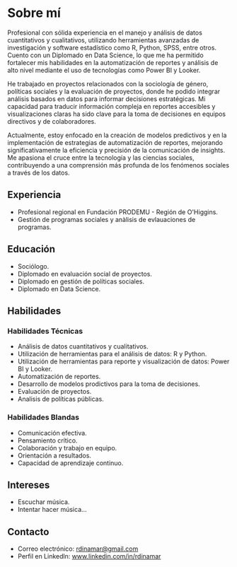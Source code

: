 # Sobre mí

Profesional con sólida experiencia en el manejo y análisis de datos cuantitativos y cualitativos, utilizando herramientas avanzadas de investigación y software estadístico como R, Python, SPSS, entre otros. Cuento con un Diplomado en Data Science, lo que me ha permitido fortalecer mis habilidades en la automatización de reportes y análisis de alto nivel mediante el uso de tecnologías como Power BI y Looker.

He trabajado en proyectos relacionados con la sociología de género, políticas sociales y la evaluación de proyectos, donde he podido integrar análisis basados en datos para informar decisiones estratégicas. Mi capacidad para traducir información compleja en reportes accesibles y visualizaciones claras ha sido clave para la toma de decisiones en equipos directivos y de colaboradores.

Actualmente, estoy enfocado en la creación de modelos predictivos y en la implementación de estrategias de automatización de reportes, mejorando significativamente la eficiencia y precisión de la comunicación de insights. Me apasiona el cruce entre la tecnología y las ciencias sociales, contribuyendo a una comprensión más profunda de los fenómenos sociales a través de los datos.

## Experiencia

- Profesional regional en Fundación PRODEMU - Región de O'Higgins.
- Gestión de programas sociales y anàlisis de evlauaciones de programas.

## Educación

- Sociólogo.
- Diplomado en evaluación social de proyectos.
- Diplomado en gestión de políticas sociales.
- Diplomado en Data Science.

## Habilidades

### Habilidades Técnicas
* Análisis de datos cuantitativos y cualitativos.
* Utilización de herramientas para el análisis de datos: R y Python.
* Utilización de herramientas para reporte y visualización de datos: Power BI y Looker.
* Automatización de reportes.
* Desarrollo de modelos prodictivos para la toma de decisiones.
* Evaluación de proyectos.
* Analisis de políticas públicas.
  
### Habilidades Blandas
* Comunicación efectiva.
* Pensamiento crítico.
* Colaboración y trabajo en equipo.
* Orientación a resultados.
* Capacidad de aprendizaje continuo.

## Intereses

- Escuchar música.
- Intentar hacer música...

## Contacto

- Correo electrónico: rdinamar@gmail.com
- Perfil en Linkedln: www.linkedin.com/in/rdinamar 


